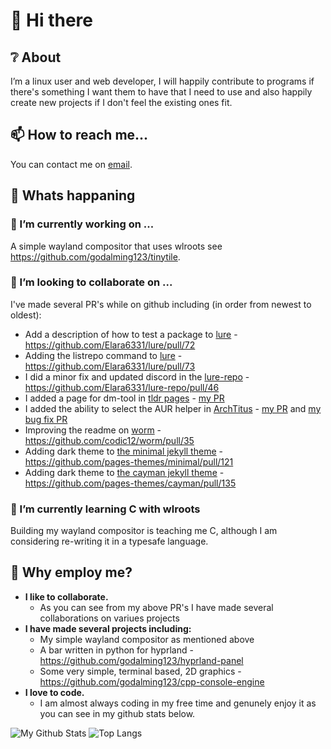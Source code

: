 # 👋 Hi there

## ❔ About
I’m a linux user and web developer, I will happily contribute to programs if there's something I want them to have that I need to use and also happily create new projects if I don't feel the existing ones fit.

## 📫 How to reach me...
You can contact me on [email](mailto:r2hk9ahnf@relay.firefox.com).

## 📰 Whats happaning

### 🔭 I’m currently working on ...
A simple wayland compositor that uses wlroots see https://github.com/godalming123/tinytile.

### 👯 I’m looking to collaborate on ...
I've made several PR's while on github including (in order from newest to oldest):
 - Add a description of how to test a package to [lure](https://github.com/Elara6331/lure) - https://github.com/Elara6331/lure/pull/72
 - Adding the listrepo command to [lure](https://github.com/Elara6331/lure) - https://github.com/Elara6331/lure/pull/73
 - I did a minor fix and updated discord in the [lure-repo](https://github.com/Elara6331/lure-repo) - https://github.com/Elara6331/lure-repo/pull/46
 - I added a page for dm-tool in [tldr pages](https://github.com/tldr-pages/tldr) - [my PR](https://github.com/tldr-pages/tldr/pull/7710)
 - I added the ability to select the AUR helper in [ArchTitus](https://github.com/ChrisTitusTech/ArchTitus) - [my PR](https://github.com/ChrisTitusTech/ArchTitus/pull/189) and [my bug fix PR](https://github.com/ChrisTitusTech/ArchTitus/pull/222)
 - Improving the readme on [worm](https://github.com/codic12/worm) - https://github.com/codic12/worm/pull/35
 - Adding dark theme to [the minimal jekyll theme](https://github.com/pages-themes/minimal) - https://github.com/pages-themes/minimal/pull/121
 - Adding dark theme to [the cayman jekyll theme](https://github.com/pages-themes/cayman) - https://github.com/pages-themes/cayman/pull/135

### 🌱 I’m currently learning C with wlroots
Building my wayland compositor is teaching me C, although I am considering re-writing it in a typesafe language.

## 👔 Why employ me?
 - **I like to collaborate.**
     - As you can see from my above PR's I have made several collaborations on variues projects
 - **I have made several projects including:**
     - My simple wayland compositor as mentioned above
     - A bar written in python for hyprland - https://github.com/godalming123/hyprland-panel
     - Some very simple, terminal based, 2D graphics - https://github.com/godalming123/cpp-console-engine
 - **I love to code.**
     - I am almost always coding in my free time and genunely enjoy it as you can see in my github stats below.
 

![My Github Stats](https://github-readme-stats.vercel.app/api?username=godalming123&theme=cobalt)
![Top Langs](https://github-readme-stats.vercel.app/api/top-langs/?username=godalming123&layout=compact&show_icons=true&theme=cobalt)

<!--
Here are some ideas to get you started:

- 🔭 I’m currently working on ...
- 🌱 I’m currently learning ...
- 👯 I’m looking to collaborate on ...
- 🤔 I’m looking for help with ...
- 💬 Ask me about ...
- 📫 How to reach me: ...
- 😄 Pronouns: ...
- ⚡ Fun fact: ...
-->
